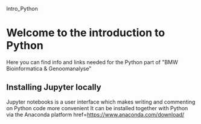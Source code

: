 Intro_Python

# Welcome to the introduction to Python

Here you can find info and links needed for the Python part of "BMW Bioinformatica & Genoomanalyse"

## Installing Jupyter locally

Jupyter notebooks is a user interface which makes writing and commenting on Python code more convenient 
It can be installed together with Python via the Anaconda platform
href=https://www.anaconda.com/download/

